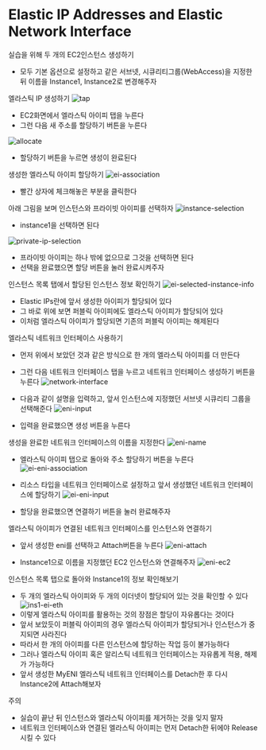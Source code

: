 # Elastic IP Addresses and Elastic Network Interface

실습을 위해 두 개의 EC2인스턴스 생성하기
* 모두 기본 옵션으로 설정하고 같은 서브넷, 시큐리티그룹(WebAccess)을 지정한 뒤 이름을 Instance1, Instance2로 변경해주자

엘라스틱 IP 생성하기
![tap](./img/ip-addr/ei1.png)
* EC2화면에서 엘라스틱 아이피 탭을 누른다
* 그런 다음 새 주소를 할당하기 버튼을 누른다

![allocate](./img/ip-addr/ei2.png)
* 할당하기 버튼을 누르면 생성이 완료된다

생성한 엘라스틱 아이피 할당하기
![ei-association](./img/ip-addr/ei-associate.png)
* 빨간 상자에 체크해놓은 부분을 클릭한다

아래 그림을 보며 인스턴스와 프라이빗 아이피를 선택하자
![instance-selection](./img/ip-addr/ei-it-select.png)
* instance1을 선택하면 된다

![private-ip-selection](./img/ip-addr/ei-pi-select.png)
* 프라이빗 아이피는 하나 밖에 없으므로 그것을 선택하면 된다
* 선택을 완료했으면 할당 버튼을 눌러 완료시켜주자

인스턴스 목록 탭에서 할당된 인스턴스 정보 확인하기
![ei-selected-instance-info](./img/ip-addr/ins1-info.png)
* Elastic IPs란에 앞서 생성한 아이피가 할당되어 있다
* 그 바로 위에 보면 퍼블릭 아이피에도 엘라스틱 아이피가 할당되어 있다
* 이처럼 엘라스틱 아이피가 할당되면 기존의 퍼블릭 아이피는 해제된다

엘라스틱 네트워크 인터페이스 사용하기
* 먼저 위에서 보았던 것과 같은 방식으로 한 개의 엘라스틱 아이피를 더 만든다
* 그런 다음 네트워크 인터페이스 탭을 누르고 네트워크 인터페이스 생성하기 버튼을 누른다
![network-interface](./img/ip-addr/network-interface.png)

* 다음과 같이 설명을 입력하고, 앞서 인스턴스에 지정했던 서브넷 시큐리티 그룹을 선택해준다
![eni-input](./img/ip-addr/eni-input.png)
* 입력을 완료했으면 생성 버튼을 누른다

생성을 완료한 네트워크 인터페이스의 이름을 지정한다
![eni-name](./img/ip-addr/eni-name.png)

* 엘라스틱 아이피 탭으로 돌아와 주소 할당하기 버튼을 누른다
![ei-eni-association](./img/ip-addr/ei-eni-asc.png)

* 리소스 타입을 네트워크 인터페이스로 설정하고 앞서 생성했던 네트워크 인터페이스에 할당하기
![ei-eni-input](./img/ip-addr/ei-eni-input.png)
* 할당을 완료했으면 연결하기 버튼을 눌러 완료해주자

엘라스틱 아이피가 연결된 네트워크 인터페이스를 인스턴스와 연결하기
* 앞서 생성한 eni를 선택하고 Attach버튼을 누른다
![eni-attach](./img/ip-addr/eni-attach.png)

* Instance1으로 이름을 지정했던 EC2 인스턴스와 연결해주자
![eni-ec2](./img/ip-addr/eni-ec2.png)

인스턴스 목록 탭으로 돌아와 Instance1의 정보 확인해보기
* 두 개의 엘라스틱 아이피와 두 개의 이더넷이 할당되어 있는 것을 확인할 수 있다
![ins1-ei-eth](./img/ip-addr/ins1-ei-eth.png)
* 이렇게 엘라스틱 아이피를 활용하는 것의 장점은 할당이 자유롭다는 것이다
* 앞서 보았듯이 퍼블릭 아이피의 경우 엘라스틱 아이피가 할당되거나 인스턴스가 중지되면 사라진다
* 따라서 한 개의 아이피를 다른 인스턴스에 할당하는 작업 등이 불가능하다
* 그러나 엘라스틱 아이피 혹은 알리스틱 네트워크 인터페이스는 자유롭게 적용, 해제가 가능하다
* 앞서 생성한 MyENI 엘라스틱 네트워크 인터페이스를 Detach한 후 다시 Instance2에 Attach해보자

주의
* 실습이 끝난 뒤 인스턴스와 엘라스틱 아이피를 제거하는 것을 잊지 말자
* 네트워크 인터페이스와 연결된 엘라스틱 아이피는 먼저 Detach한 뒤에야 Release시킬 수 있다
